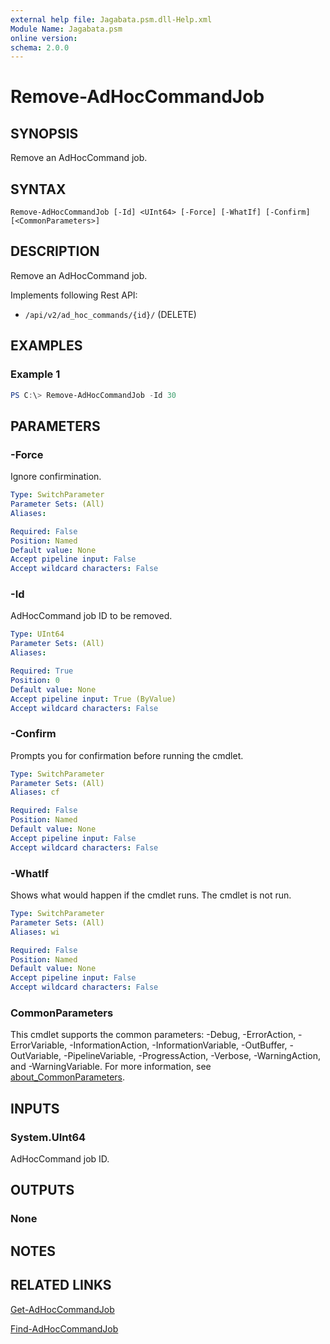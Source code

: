 ```yaml
---
external help file: Jagabata.psm.dll-Help.xml
Module Name: Jagabata.psm
online version:
schema: 2.0.0
---
```


# Remove-AdHocCommandJob

## SYNOPSIS
Remove an AdHocCommand job.

## SYNTAX

```
Remove-AdHocCommandJob [-Id] <UInt64> [-Force] [-WhatIf] [-Confirm] [<CommonParameters>]
```

## DESCRIPTION
Remove an AdHocCommand job.

Implements following Rest API:  
- `/api/v2/ad_hoc_commands/{id}/` (DELETE)

## EXAMPLES

### Example 1
```powershell
PS C:\> Remove-AdHocCommandJob -Id 30
```

## PARAMETERS

### -Force
Ignore confirmination.

```yaml
Type: SwitchParameter
Parameter Sets: (All)
Aliases:

Required: False
Position: Named
Default value: None
Accept pipeline input: False
Accept wildcard characters: False
```

### -Id
AdHocCommand job ID to be removed.

```yaml
Type: UInt64
Parameter Sets: (All)
Aliases:

Required: True
Position: 0
Default value: None
Accept pipeline input: True (ByValue)
Accept wildcard characters: False
```

### -Confirm
Prompts you for confirmation before running the cmdlet.

```yaml
Type: SwitchParameter
Parameter Sets: (All)
Aliases: cf

Required: False
Position: Named
Default value: None
Accept pipeline input: False
Accept wildcard characters: False
```

### -WhatIf
Shows what would happen if the cmdlet runs.
The cmdlet is not run.

```yaml
Type: SwitchParameter
Parameter Sets: (All)
Aliases: wi

Required: False
Position: Named
Default value: None
Accept pipeline input: False
Accept wildcard characters: False
```

### CommonParameters
This cmdlet supports the common parameters: -Debug, -ErrorAction, -ErrorVariable, -InformationAction, -InformationVariable, -OutBuffer, -OutVariable, -PipelineVariable, -ProgressAction, -Verbose, -WarningAction, and -WarningVariable. For more information, see [about_CommonParameters](http://go.microsoft.com/fwlink/?LinkID=113216).

## INPUTS

### System.UInt64
AdHocCommand job ID.

## OUTPUTS

### None
## NOTES

## RELATED LINKS

[Get-AdHocCommandJob](Get-AdHocCommandJob.md)

[Find-AdHocCommandJob](Find-AdHocCommandJob.md)
